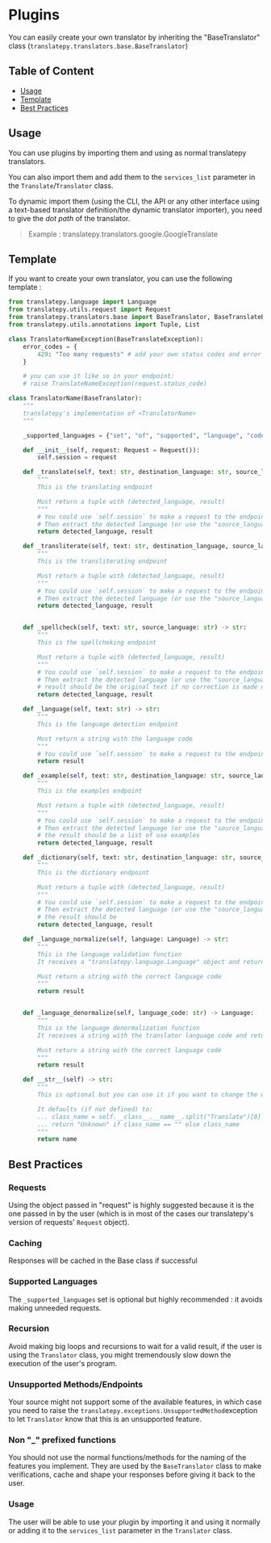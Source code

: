 # Plugins

You can easily create your own translator by inheriting the "BaseTranslator" class (`translatepy.translators.base.BaseTranslator`)

## Table of Content

- [Usage](#usage)
- [Template](#template)
- [Best Practices](#best-practices)

## Usage

You can use plugins by importing them and using as normal translatepy translators.

You can also import them and add them to the `services_list` parameter in the `Translate`/`Translator` class.

To dynamic import them (using the CLI, the API or any other interface using a text-based translator definition/the dynamic translator importer), you need to give the *dot path* of the translator.

> Example : translatepy.translators.google.GoogleTranslate

## Template

If you want to create your own translator, you can use the following template :

```python
from translatepy.language import Language
from translatepy.utils.request import Request
from translatepy.translators.base import BaseTranslator, BaseTranslateException
from translatepy.utils.annotations import Tuple, List

class TranslatorNameException(BaseTranslateException):
    error_codes = {
        429: "Too many requests" # add your own status codes and error
    }

    # you can use it like so in your endpoint:
    # raise TranslateNameException(request.status_code)

class TranslatorName(BaseTranslator):
    """
    translatepy's implementation of <TranslatorName>
    """

    _supported_languages = {"set", "of", "supported", "language", "code"}

    def __init__(self, request: Request = Request()):
        self.session = request

    def _translate(self, text: str, destination_language: str, source_language: str) -> str:
        """
        This is the translating endpoint

        Must return a tuple with (detected_language, result)
        """
        # You could use `self.session` to make a request to the endpoint, with all of the parameters
        # Then extract the detected language (or use the "source_language" parameter but what if the user pass in "auto")
        return detected_language, result

    def _transliterate(self, text: str, destination_language, source_language: str) -> str:
        """
        This is the transliterating endpoint

        Must return a tuple with (detected_language, result)
        """
        # You could use `self.session` to make a request to the endpoint, with all of the parameters
        # Then extract the detected language (or use the "source_language" parameter but what if the user pass in "auto")
        return detected_language, result


    def _spellcheck(self, text: str, source_language: str) -> str:
        """
        This is the spellcheking endpoint

        Must return a tuple with (detected_language, result)
        """
        # You could use `self.session` to make a request to the endpoint, with all of the parameters
        # Then extract the detected language (or use the "source_language" parameter but what if the user pass in "auto")
        # result should be the original text if no correction is made or the corrected text if found
        return detected_language, result

    def _language(self, text: str) -> str:
        """
        This is the language detection endpoint

        Must return a string with the language code
        """
        # You could use `self.session` to make a request to the endpoint, with all of the parameters
        return result

    def _example(self, text: str, destination_language: str, source_language: str) -> Tuple[str, List]:
        """
        This is the examples endpoint

        Must return a tuple with (detected_language, result)
        """
        # You could use `self.session` to make a request to the endpoint, with all of the parameters
        # Then extract the detected language (or use the "source_language" parameter but what if the user pass in "auto")
        # the result should be a list of use examples
        return detected_language, result

    def _dictionary(self, text: str, destination_language: str, source_language: str) -> Tuple[str, List]:
        """
        This is the dictionary endpoint

        Must return a tuple with (detected_language, result)
        """
        # You could use `self.session` to make a request to the endpoint, with all of the parameters
        # Then extract the detected language (or use the "source_language" parameter but what if the user pass in "auto")
        # the result should be
        return detected_language, result

    def _language_normalize(self, language: Language) -> str:
        """
        This is the language validation function
        It receives a "translatepy.language.Language" object and returns the correct language code

        Must return a string with the correct language code
        """
        return result


    def _language_denormalize(self, language_code: str) -> Language:
        """
        This is the language denormalization function
        It receives a string with the translator language code and returns a "translatepy.language.Language" object

        Must return a string with the correct language code
        """
        return result

    def __str__(self) -> str:
        """
        This is optional but you can use it if you want to change the way the class is represented as a string.

        It defaults (if not defined) to:
        ... class_name = self.__class__.__name__.split("Translate")[0]
        ... return "Unknown" if class_name == "" else class_name
        """
        return name

```

## Best Practices

### Requests

Using the object passed in "request" is highly suggested because it is the one passed in by the user (which is in most of the cases our translatepy's version of requests' `Request` object).

### Caching

Responses will be cached in the Base class if successful

### Supported Languages

The `_supported_languages` set is optional but highly recommended : it avoids making unneeded requests.

### Recursion

Avoid making big loops and recursions to wait for a valid result, if the user is using the `Translator` class, you might tremendously slow down the execution of the user's program.

### Unsupported Methods/Endpoints

Your source might not support some of the available features, in which case you need to raise the `translatepy.exceptions.UnsupportedMethod`exception to let `Translator` know that this is an unsupported feature.

### Non "_" prefixed functions

You should not use the normal functions/methods for the naming of the features you implement. They are used by the `BaseTranslator` class to make verifications, cache and shape your responses before giving it back to the user.

### Usage

The user will be able to use your plugin by importing it and using it normally or adding it to the `services_list` parameter in the `Translator` class.

